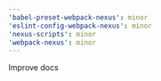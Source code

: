 ```yaml
---
'babel-preset-webpack-nexus': minor
'eslint-config-webpack-nexus': minor
'nexus-scripts': minor
'webpack-nexus': minor
---
```


Improve docs
